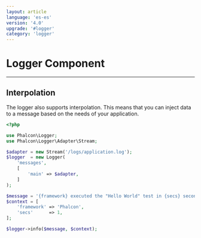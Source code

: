 ```yaml
---
layout: article
language: 'es-es'
version: '4.0'
upgrade: '#logger'
category: 'logger'
---
```

# Logger Component

* * *

## Interpolation

The logger also supports interpolation. This means that you can inject data to a message based on the needs of your application.

```php
<?php

use Phalcon\Logger;
use Phalcon\Logger\Adapter\Stream;

$adapter = new Stream('/logs/application.log');
$logger  = new Logger(
    'messages',
    [
        'main' => $adapter,
    ]
);

$message = '{framework} executed the "Hello World" test in {secs} second(s)';
$context = [
    'framework' => 'Phalcon',
    'secs'      => 1,
];

$logger->info($message, $context);
```